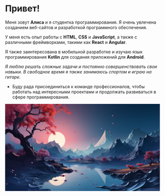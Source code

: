 # Привет!

Меня зовут **Алиса** и я студентка программирования. Я очень увлечена созданием веб-сайтов и разработкой программного обеспечения.

У меня есть опыт работы с **HTML**, **CSS** и **JavaScript**, а также с различными фреймворками, такими как **React** и **Angular**.

Я также заинтересована в мобильной разработке и изучаю язык программирования **Kotlin** для создания приложений для **Android**.

*Я люблю решать сложные задачи и постоянно совершенствовать свои навыки. В свободное время я также занимаюсь спортом и играю на гитаре.*


* Буду рада присоединиться к команде профессионалов, чтобы работать над интересными проектами и продолжать развиваться в сфере программирования.

![Моя фотография](lake.jpeg)
